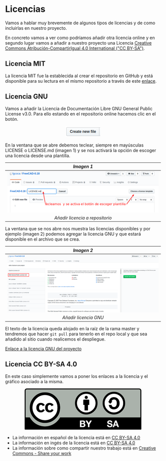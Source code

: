 # Licencias

Vamos a hablar muy brevemente de algunos tipos de licencias y de como incluirlas en nuestro proyecto.

En concreto vamos a ver como podríamos añadir otra licencia online y en segundo lugar vamos a añadir a nuestro proyecto una Licencia [Creative Commons Atribución-CompartirIgual 4.0 International ("CC BY-SA")](https://creativecommons.org/licenses/by-sa/4.0/deed.es).

## Licencia MIT

La licencia MIT fue la establecida al crear el repositorio en GitHub y está disponible para su lectura en el mismo repositorio a través de este [enlace](https://github.com/fgcoca/Como-documento/blob/master/LICENSE).

## Licencia GNU

Vamos a añadir la Licencia de Documentación Libre GNU General Public License v3.0. Para ello estando en el repositorio online hacemos clic en el botón.

<center>

![boton](../img/licencias/boton.png)

</center>

En la ventana que se abre debemos teclear, siempre en mayúsculas LICENSE o LICENSE.md (imagen 1) y se nos activará la opción de escoger una licencia desde una plantilla.

<center>

| _Imagen 1_ |
|:-:|
| ![Añadir licencia a repositorio](../img/licencias/i1.png) |
| _Añadir licencia a repositorio_ |

</center>

La ventana que se nos abre nos muestra las licencias disponibles y por ejemplo (imagen 2) podemos agregar la licencia GNU y que estará disponible en el archivo que se crea.

<center>

| _Imagen 2_ |
|:-:|
| ![Añadir licencia GNU](../img/licencias/i2.png) |
| _Añadir licencia GNU_ |

</center>

El texto de la licencia queda alojado en la raíz de la rama master y tendremos que hacer `git pull` para tenerlo en el repo local y que sea añadido al sitio cuando realicemos el despliegue.

[Enlace a la licencia GNU del proyecto](../../LICENSE-GNU.md)

## Licencia CC BY-SA 4.0

En este caso simplemente vamos a poner los enlaces a la licencia y el gráfico asociado a la misma.

<center>

![CC BY-SA 4.0](../img/licencia.png)

</center>

* La información en español de la licencia está en [CC BY-SA 4.0](https://creativecommons.org/licenses/by-sa/4.0/deed.es)
* La información en ingés de la licencia está en [CC BY-SA 4.0](https://creativecommons.org/licenses/by-sa/4.0/deed.en)
* La información sobre como compartir nuestro trabajo está en [Creative Commons - Share your work](https://creativecommons.org/share-your-work/)
